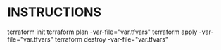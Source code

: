 # INSTRUCTIONS

terraform init
terraform plan -var-file="var.tfvars"
terraform apply -var-file="var.tfvars"
terraform destroy -var-file="var.tfvars"
